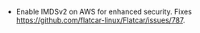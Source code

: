 - Enable IMDSv2 on AWS for enhanced security.  Fixes https://github.com/flatcar-linux/Flatcar/issues/787.
